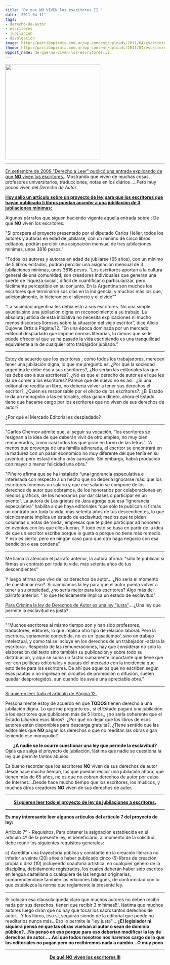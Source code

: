 ```yaml
---
title: 'De que NO VIVEN los escritores II '
date: '2011-04-11'
tags:
- derecho-de-autor
- escritores
- jubilacion
- divulgacion
image: http://partidopirata.com.ar/wp-content/uploads/2011/04/escritores.jpg
thumb: http://partidopirata.com.ar/wp-content/uploads/2011/04/escritores.jpg
wppost_name: de-que-no-viven-los-escritores-ii
---
```


<a href="http://partidopirata.com.ar/wp-content/uploads/2011/04/escritores.jpg"><img class="aligncenter size-full wp-image-709" title="escritores" src="http://partidopirata.com.ar/wp-content/uploads/2011/04/escritores.jpg" alt="" width="300" height="300" /></a>

<hr />

<a href="http://www.derechoaleer.org/2009/09/de-que-no-viven-los-escritores.html" target="_blank">En setiembre de 2009 "Derecho a Leer" publicó una entrada explicando de que <strong>NO </strong> viven los escritores.</a>. Mostrando que viven de muchas cosas, profesores universitarios, traducciones, notas en los diarios ....Pero muy pocos viven del <em>Derecho de Autor</em>.

<strong><a href="http://www.pagina12.com.ar/diario/suplementos/espectaculos/17-21348-2011-04-11.html" target="_blank">Hoy salió un artículo sobre un proyecto de ley para que los escritores que hayan publicado 5 libros puedan acceder a una jublilación de 3 jubilaciones mínimas:</a></strong>

Algunos párrafos que siguen haciendo vigente aquella entrada sobre : De qué <strong>NO</strong> viven los escritores:

"Si prospera el proyecto presentado por el diputado Carlos Heller, todos los autores y autoras en edad de jubilarse, con un mínimo de cinco libros editados, podrán percibir una asignación mensual de tres jubilaciones mínimas, unos 3816 pesos."

"Todos los autores y autoras en edad de jubilarse (65 años), con un mínimo de 5 libros editados, podrán percibir una asignación mensual de 3 jubilaciones mínimas, unos 3816 pesos. “Los escritores aportan a la cultura general de una comunidad; son creadores individuales que generan una suerte de ‘riqueza social’, difícil de cuantificar o particularizar, pero fácilmente perceptible en su conjunto. En la Argentina son muchos los escritores que terminaron sus días en la indigencia, y muchos más los que, adicionalmente, lo hicieron en el silencio y el olvido”"

“La sociedad argentina les debía esto a sus escritores. No una simple ayudita sino una jubilación digna en reconocimiento a su trabajo. La absoluta justicia de esta iniciativa no necesita explicaciones ni mucho menos discursos llorosos sobre la situación del viejo escritor”, dice Alicia Dujovne Ortiz a Página/12. “En una época dominada por un mercado editorial despiadado que impone normas literarias, lo menos que se le puede ofrecer al que se ha pasado la vida escribiendo es una tranquilidad equivalente a la de cualquier otro trabajador jubilado.”

<hr />

Estoy de acuerdo que los escritores , como todos los trabajadores, merecen tener una jubilación digna, lo que me pregunto es: ¿Por qué la sociedad argentina le debe éso a sus escritores?, ¿No serían las editoriales las que les debe eso a sus escritores?, ¿No es que el derecho de autor es el que les da de comer a los escritores?
Parece que de nuevo no es así.  ¿Si una editorial no reedita un libro, no debería volver a tener sus derechos el escritor?, ¿Quién es responsable por el <em>olvido</em> de los escritores?.
¿El Estado le da un monopolio a las editoriales, ellas ganan dinero, ahora el Estado tiene que hacerse cargo por los escritores que no viven de sus derechos de autor?

¿Por qué el Mercado Editorial es despiadado?

<hr />

"Carlos Chernov admite que, al seguir su vocación, “los escritores se resignan a la idea de que deberán vivir de otro empleo, no muy bien remunerados, como casi todos los que giran en torno de las letras”. “A menos que provenga de una familia adinerada, el escritor se encontrará en la madurez con un pasar económico no muy diferente del que tenía en su juventud, pero estará mucho más cansado. Sin embargo, habrá producido con mayor o menor felicidad una obra."

"Piñeiro afirma que se ha instalado “una ignorancia especulativa e interesada con respecto a un hecho que no debería ignorarse más: que los escritores tenemos un salario y que ese salario se compone de los derechos de autor que cobramos, de los honorarios por colaboraciones en medios gráficos, de los honorarios por dar clases o participar en un evento”. La autora de Las grietas de Jara agrega que esa “ignorancia especulativa” habilita a que haya editoriales “que sólo te publican si firmás un contrato por toda tu vida, más setenta años de tus descendientes, lo que técnicamente implica un estado de esclavitud; medios que te piden columnas o notas de ‘onda’, empresas que te piden participar ad honorem en eventos con los que ellos lucran. Y todo esto se basa en partir de la idea de que un escritor escribe porque le gusta o porque no tiene más remedio. Y eso es cierto, pero en ningún caso para que otro haga negocio con esa bendición o esa condena”.

<hr />

Me llama la atención el párrafo anterior, la autora afirma:
"sólo te publican si firmás un contrato por toda tu vida, más setenta años de tus descendientes"

Y luego afirma que <em>vive</em> de los derechos de autor....¿No sería el momento de cuestionar éso?. Si cambiamos la ley para que el autor pueda volver a tener a su propiedad, ¿no sería mejor para los escritores?
Algo más del párrafo anterior:
" lo que técnicamente implica un estado de esclavitud"

<a href="http://partido-pirata.blogspot.com/2011/04/los-perseguidores.html" target="_blank"> Para Cristina la ley de Derechos de Autor es una ley "justa"</a>....¿Una ley que permite la esclavitud es justa?

<hr />

"“Muchos escritores al mismo tiempo son y han sido profesores, traductores, editores, lo que implica otro tipo de relación laboral. Pero la escritura, seriamente concebida, no es un ‘pasatiempo’, sino un trabajo intelectual, y como tal se incluye en los derechos de un trabajador –aclara la escritora–. Respecto de las remuneraciones, hay que considerar no sólo la elaboración del texto sino también su publicación y sobre todo su distribución, y aquí se suma un factor sumamente importante que tiene que ver con políticas editoriales y pautas del mercado con la incidencia que esto tiene para los escritores. De ahí que aquellos que no escriben según esas pautas o no ingresan en circuitos de promoción o difusión, suelen quedar desprotegidos, aun cuando los avale una apreciable obra.”

<hr />

<a href="http://www.pagina12.com.ar/diario/suplementos/espectaculos/17-21348-2011-04-11.html" target="_blank">Si quieren leer todo el artículo de Página 12.</a>

Personalmente estoy de acuerdo en que <strong>TODOS</strong> tienen derecho a una jubilación digna. Lo que me pregunto es , si el Estado pagará una jubilación a los escritores que publicaron más de 5 libros,, ¿no sería coherente que el Estado <em>Liberara</em> esos libros?. ¿Por qué no dejar que los libros de esos autores estén disponibles para descarga gratuita?, ¿Tiene sentido que las editoriales que <strong>NO</strong> pagan los derechos o que no reeditan las obras sigan teniendo ese monopolio?.
<div style="text-align: center;"><strong> ¿A nadie se le ocurre cuestionar una ley que permite la esclavitud?</strong></div>
Ojalá que salga el proyecto de jubilación, lástima que nadie se cuestiona la ley que permite tantos abusos.

Es bueno recordar que los escritores <strong>NO</strong> viven de sus derechos de autor desde hace mucho tiempo, los que puedan recibir una jubilación ahora, que tienen más de 65 años, no es que no cobran derechos de autor por culpa de Internet....Desde hace mucho tiempo que los escritores, los músicos, y muchos otros creadores <strong>NO</strong> viven de sus derechos de autor.

<hr />
<p style="text-align: center;"><strong><a href="http://webappl.hcdn.gov.ar/permalink/c5151532-e106-11de-a01f-001cc04f056b.jsp?id=120727" target="_blank">Si quieren leer todo el proyecto de ley de jubilaciones a escritores.</a></strong></p>
<strong>
</strong>

<hr />

<strong> </strong>
<strong> </strong>
<strong>Es muy interesante leer algunos artículos del artículo 7 del proyecto de ley:</strong>
<strong>
</strong>
<div style="margin-left: 0pt; text-align: left;">Artículo 7º.- Requisitos. Para obtener la asignación establecida en el artículo 4º de la presente ley, el beneficiario, al momento de la solicitud, debe reunir los siguientes requisitos generales:</div>
<div style="text-align: left;">

c) Acreditar una trayectoria pública y constante en la creación literaria no inferior a veinte (20) años o haber publicado cinco (5) libros de creación propia o diez (10) incluyendo coautoría artística, en cualquier género de la disciplina, debidamente registrados, los cuales deberán haber sido escritos en lengua castellana o cualquiera de las lenguas originarias, comprendiéndose también las ediciones bilingües, de conformidad con lo que establezca la norma que reglamente la presente ley.

<hr />

</div>
Si colocan esa cláusula queda claro que muchos autores no deben recibir nada por sus derechos, tienen que recibir 3 mínimas!!!, lástima que muchos autores luego dirán que no hay que tocar los sacrosantos derechos de autor....Y los libros, eso si, seguirán siendo de la editorial que puede no reeditarlos nunca más...Eso lo permite la "ley justa"... <strong>¿El legislador ni siquiera pensó en que las obras vuelvan al autor o sean de dominio público?...No pensó en eso porque para eso deberían modificar la ley de derechos de autor.....Así que todos nosotros nos haremos cargo de lo que las editoriales no pagan pero no recibiremos nada a cambio...O muy poco.
</strong>

<hr />
<p style="text-align: center;"><strong><a href="http://partidopirata.com.ar/1852/de-que-no-viven-los-escritores-iii">De qué NO viven los escritores III</a></strong></p>
